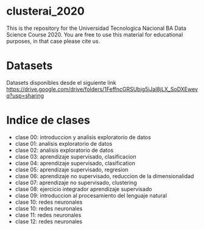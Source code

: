 # clusterai_2020

This is the repository for the Universidad Tecnologica Nacional BA Data Science Course 2020.  You are free to use this material for educational purposes, in that case please cite us.

# Datasets
Datasets disponibles desde el siguiente link https://drive.google.com/drive/folders/1FeffncGRSUbig5iJal8jLX_SoDXEwevq?usp=sharing

# Indice de clases
- clase 00: introduccion y analisis exploratorio de datos
- clase 01: analisis exploratorio de datos
- clase 02: analisis exploratorio de datos
- clase 03: aprendizaje supervisado, clasificacion
- clase 04: aprendizaje supervisado, clasification
- clase 05: aprendizaje supervisado, regresion
- clase 06: aprendizaje no supervisado, reduccion de la dimensionalidad
- clase 07: aprendizaje no supervisado, clustering
- clase 08: ejercicio integrador aprendizaje supervisado
- clase 09: introduccion al procesamiento del lenguaje natural
- clase 10: redes neuronales
- clase 10: redes neuronales
- clase 11: redes neuronales
- clase 12: redes neuronales



